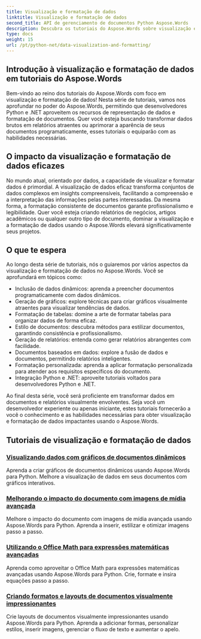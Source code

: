 ```yaml
---
title: Visualização e formatação de dados
linktitle: Visualização e formatação de dados
second_title: API de gerenciamento de documentos Python Aspose.Words
description: Descubra os tutoriais do Aspose.Words sobre visualização e formatação de dados em Python e .NET. Aprenda a apresentar dados de forma eficaz, criar relatórios impressionantes e formatar documentos programaticamente.
type: docs
weight: 15
url: /pt/python-net/data-visualization-and-formatting/
---
```


## Introdução à visualização e formatação de dados em tutoriais do Aspose.Words

Bem-vindo ao reino dos tutoriais do Aspose.Words com foco em visualização e formatação de dados! Nesta série de tutoriais, vamos nos aprofundar no poder do Aspose.Words, permitindo que desenvolvedores Python e .NET aproveitem os recursos de representação de dados e formatação de documentos. Quer você esteja buscando transformar dados brutos em relatórios atraentes ou aprimorar a aparência de seus documentos programaticamente, esses tutoriais o equiparão com as habilidades necessárias.

## O impacto da visualização e formatação de dados eficazes

No mundo atual, orientado por dados, a capacidade de visualizar e formatar dados é primordial. A visualização de dados eficaz transforma conjuntos de dados complexos em insights compreensíveis, facilitando a compreensão e a interpretação das informações pelas partes interessadas. Da mesma forma, a formatação consistente de documentos garante profissionalismo e legibilidade. Quer você esteja criando relatórios de negócios, artigos acadêmicos ou qualquer outro tipo de documento, dominar a visualização e a formatação de dados usando o Aspose.Words elevará significativamente seus projetos.

## O que te espera

Ao longo desta série de tutoriais, nós o guiaremos por vários aspectos da visualização e formatação de dados no Aspose.Words. Você se aprofundará em tópicos como:

- Inclusão de dados dinâmicos: aprenda a preencher documentos programaticamente com dados dinâmicos.
- Geração de gráficos: explore técnicas para criar gráficos visualmente atraentes para visualizar tendências de dados.
- Formatação de tabelas: domine a arte de formatar tabelas para organizar dados de forma eficaz.
- Estilo de documentos: descubra métodos para estilizar documentos, garantindo consistência e profissionalismo.
- Geração de relatórios: entenda como gerar relatórios abrangentes com facilidade.
- Documentos baseados em dados: explore a fusão de dados e documentos, permitindo relatórios inteligentes.
- Formatação personalizada: aprenda a aplicar formatação personalizada para atender aos requisitos específicos do documento.
- Integração Python e .NET: aproveite tutoriais voltados para desenvolvedores Python e .NET.

Ao final desta série, você será proficiente em transformar dados em documentos e relatórios visualmente envolventes. Seja você um desenvolvedor experiente ou apenas iniciante, estes tutoriais fornecerão a você o conhecimento e as habilidades necessárias para obter visualização e formatação de dados impactantes usando o Aspose.Words.

## Tutoriais de visualização e formatação de dados
### [Visualizando dados com gráficos de documentos dinâmicos](./visualize-data-document-charts/)
Aprenda a criar gráficos de documentos dinâmicos usando Aspose.Words para Python. Melhore a visualização de dados em seus documentos com gráficos interativos.
### [Melhorando o impacto do documento com imagens de mídia avançada](./document-images/)
Melhore o impacto do documento com imagens de mídia avançada usando Aspose.Words para Python. Aprenda a inserir, estilizar e otimizar imagens passo a passo.
### [Utilizando o Office Math para expressões matemáticas avançadas](./office-math-documents/)
Aprenda como aproveitar o Office Math para expressões matemáticas avançadas usando Aspose.Words para Python. Crie, formate e insira equações passo a passo.
### [Criando formatos e layouts de documentos visualmente impressionantes](./document-shape-handling-formatting/)
Crie layouts de documentos visualmente impressionantes usando Aspose.Words para Python. Aprenda a adicionar formas, personalizar estilos, inserir imagens, gerenciar o fluxo de texto e aumentar o apelo.